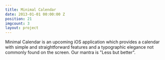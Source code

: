 ```yaml
---
title: Minimal Calendar
date: 2013-01-01 00:00:00 Z
position: 21
imgcount: 3
layout: project
---
```


Minimal Calendar is an upcoming iOS application which provides a calendar with simple and straightforward features and a typographic elegance not commonly found on the screen. Our mantra is "Less but better".
